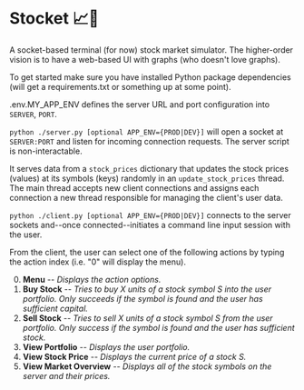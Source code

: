 # Stocket 📈🔌

A socket-based terminal (for now) stock market simulator. The higher-order vision is to have a web-based UI with graphs (who doesn't love graphs).

To get started make sure you have installed Python package dependencies (will get a requirements.txt or something up at some point).

.env.MY_APP_ENV defines the server URL and port configuration into `SERVER`, `PORT`.

`python ./server.py [optional APP_ENV={PROD|DEV}]` will open a socket at `SERVER:PORT` and listen for incoming connection requests. The server script is non-interactable.

It serves data from a `stock_prices` dictionary that updates the stock prices (values) at its symbols (keys) randomly in an `update_stock_prices` thread. The main thread accepts new client connections and assigns each connection
a new thread responsible for managing the client's user data.

`python ./client.py [optional APP_ENV={PROD|DEV}]` connects to the server sockets and--once connected--initiates a command line input session with the user.

From the client, the user can select one of the following actions by typing the action index (i.e. "0" will display the menu).

0. **Menu**                      --  _Displays the action options._
1. **Buy Stock**                --  _Tries to buy X units of a stock symbol S into the user portfolio. Only succeeds if the symbol is found and the user has sufficient capital._
2. **Sell Stock**                --  _Tries to sell X units of a stock symbol S from the user portfolio. Only success if the symbol is found and the user has sufficient stock._
3. **View Portfolio**            --  _Displays the user portfolio._
4. **View Stock Price**          --  _Displays the current price of a stock S._
5. **View Market Overview**      --  _Displays all of the stock symbols on the server and their prices._
